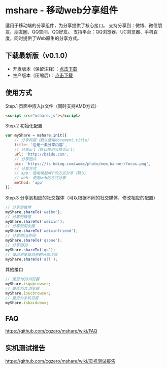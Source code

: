 # mshare - 移动web分享组件

适用于移动端的分享组件，为分享提供了核心接口。
支持分享到：微博、微信朋友、朋友圈、QQ空间、QQ好友。
支持平台：QQ浏览器、UC浏览器、手机百度，同时提供了Web原生的分享方式。

## 下载最新版（v0.1.0）

- 开发版本（保留注释）：[点击下载](https://raw.githubusercontent.com/cgzero/mshare/0.2.0/src/mshare.js)
- 生产版本（压缩后）：[点击下载](https://raw.githubusercontent.com/cgzero/mshare/0.2.0/asset/mshare.min.js)

## 使用方式

Step.1 页面中嵌入js文件（同时支持AMD方式）

```html
<script src="mshare.js"></script>
```

Step.2 初始化配置

```javascript
var myShare = mshare.init({
    // 分享标题（默认使用document.title）
    title: '这是一条分享内容',
    // 分享url（默认使用当前页url）
    url: 'http://baidu.com',
    // 分享图片
    pic: 'https://ts.bdimg.com/womc/photo/mem_banner/focus.png',
    // 分享方式
    // app: 使用唤起APP的方式分享（默认）
    // web: 使用web的方式分享
    method: 'app'
});
```

Step.3 分享到相应的社交媒体（可以根据不同的社交媒体，修改相应的配置）

```javascript
// 分享到微博
myShare.shareTo('weibo');
// 分享到微信
myShare.shareTo('weixin');
// 分享到朋友圈
myShare.shareTo('weixinfriend');
// 分享到qq空间
myShare.shareTo('qzone');
// 分享到QQ
myShare.shareTo('qq');
// 弹出浏览器自带的分享浮层
myShare.shareTo('all');
```

其他接口

```javascript
// 是否为QQ浏览器
myShare.isqqbrowser;
// 是否为UC浏览器
myShare.isucbrowser;
// 是否为手机百度
myShare.isbaidubox;
```


## FAQ

https://github.com/cgzero/mshare/wiki/FAQ

## 实机测试报告

https://github.com/cgzero/mshare/wiki/实机测试报告

